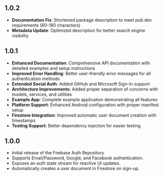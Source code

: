 ## 1.0.2

- **Documentation Fix**: Shortened package description to meet pub.dev requirements (60-180 characters)
- **Metadata Update**: Optimized description for better search engine visibility

## 1.0.1

- **Enhanced Documentation**: Comprehensive API documentation with detailed examples and setup instructions
- **Improved Error Handling**: Better user-friendly error messages for all authentication methods
- **Extended Social Auth**: Added GitHub and Microsoft Sign-In support
- **Architecture Improvements**: Added proper separation of concerns with models, services, and utilities
- **Example App**: Complete example application demonstrating all features
- **Platform Support**: Enhanced Android configuration with proper manifest setup
- **Firestore Integration**: Improved automatic user document creation with timestamps
- **Testing Support**: Better dependency injection for easier testing

## 1.0.0

- Initial release of the Firebase Auth Repository.
- Supports Email/Password, Google, and Facebook authentication.
- Exposes an auth state stream for reactive UI updates.
- Automatically creates a user document in Firestore on sign-up.
